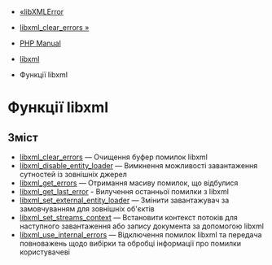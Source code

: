 - [«libXMLError](class.libxmlerror.md)
- [libxml_clear_errors »](function.libxml-clear-errors.md)

- [PHP Manual](index.md)
- [libxml](book.libxml.md)
- Функції libxml

# Функції libxml

## Зміст

- [libxml_clear_errors](function.libxml-clear-errors.md) — Очищення
буфер помилок libxml
- [libxml_disable_entity_loader](function.libxml-disable-entity-loader.md)
— Вимкнення можливості завантаження сутностей із зовнішніх джерел
- [libxml_get_errors](function.libxml-get-errors.md) — Отримання
масиву помилок, що відбулися
- [libxml_get_last_error](function.libxml-get-last-error.md) -
Вилучення останньої помилки з libxml
- [libxml_set_external_entity_loader](function.libxml-set-external-entity-loader.md)
— Змінити завантажувач за замовчуванням для зовнішніх об'єктів
- [libxml_set_streams_context](function.libxml-set-streams-context.md)
— Встановити контекст потоків для наступного завантаження або запису
документа за допомогою libxml
- [libxml_use_internal_errors](function.libxml-use-internal-errors.md)
— Відключення помилок libxml та передача повноважень щодо вибірки та
обробці інформації про помилки користувачеві
